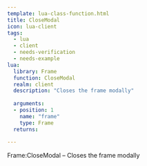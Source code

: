 ```yaml
---
template: lua-class-function.html
title: CloseModal
icon: lua-client
tags:
  - lua
  - client
  - needs-verification
  - needs-example
lua:
  library: Frame
  function: CloseModal
  realm: client
  description: "Closes the frame modally"
  
  arguments:
  - position: 1
    name: "frame"
    type: Frame
  returns:
    
---
```


<div class="lua__search__keywords">
Frame:CloseModal &#x2013; Closes the frame modally
</div>
